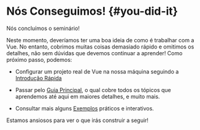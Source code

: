 # Nós Conseguimos! {#you-did-it}

Nós concluímos o seminário!

Neste momento, deveríamos ter uma boa ideia de como é trabalhar com a Vue. No entanto, cobrimos muitas coisas demasiado rápido e omitimos os detalhes, não sem dúvidas que devemos continuar a aprender! Como próximo passo, podemos:

- Configurar um projeto real de Vue na nossa máquina seguindo a [Introdução Rápida](/guide/quick-start)

- Passar pelo [Guia Principal](/guide/essentials/application), o qual cobre todos os tópicos que aprendemos até aqui em maiores detalhes, e muito mais.

- Consultar mais alguns [Exemplos](/examples/) práticos e interativos.

Estamos ansiosos para ver o que irás construir a seguir!
